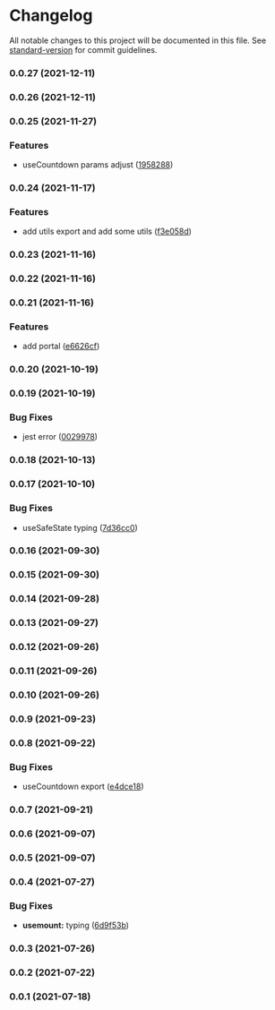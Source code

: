 # Changelog

All notable changes to this project will be documented in this file. See [standard-version](https://github.com/conventional-changelog/standard-version) for commit guidelines.

### 0.0.27 (2021-12-11)

### 0.0.26 (2021-12-11)

### 0.0.25 (2021-11-27)


### Features

* useCountdown params adjust ([1958288](https://github.com/planjs/react-utils/commit/19582889741068fe90914c5f4e4ef0afb3693743))

### 0.0.24 (2021-11-17)


### Features

* add utils export and add some utils ([f3e058d](https://github.com/planjs/react-utils/commit/f3e058d7cfd6fc3fa8d157e1f7765c91fd2d74b0))

### 0.0.23 (2021-11-16)

### 0.0.22 (2021-11-16)

### 0.0.21 (2021-11-16)


### Features

* add portal ([e6626cf](https://github.com/planjs/react-utils/commit/e6626cf78bfcf2e20ae759b4df606ece4d075f6b))

### 0.0.20 (2021-10-19)

### 0.0.19 (2021-10-19)


### Bug Fixes

* jest error ([0029978](https://github.com/planjs/react-utils/commit/002997827b5e9243103ee7a82b8329463401cb43))

### 0.0.18 (2021-10-13)

### 0.0.17 (2021-10-10)


### Bug Fixes

* useSafeState typing ([7d36cc0](https://github.com/planjs/react-utils/commit/7d36cc08b01604843d03ca4c3c313b7c043da64f))

### 0.0.16 (2021-09-30)

### 0.0.15 (2021-09-30)

### 0.0.14 (2021-09-28)

### 0.0.13 (2021-09-27)

### 0.0.12 (2021-09-26)

### 0.0.11 (2021-09-26)

### 0.0.10 (2021-09-26)

### 0.0.9 (2021-09-23)

### 0.0.8 (2021-09-22)


### Bug Fixes

* useCountdown export ([e4dce18](https://github.com/planjs/react-utils/commit/e4dce180f69694af583a328bc7194da51c4a49bf))

### 0.0.7 (2021-09-21)

### 0.0.6 (2021-09-07)

### 0.0.5 (2021-09-07)

### 0.0.4 (2021-07-27)


### Bug Fixes

* **usemount:** typing ([6d9f53b](https://github.com/planjs/react-utils/commit/6d9f53b9345078ff12e2c9d2f81ccfde4287860c))

### 0.0.3 (2021-07-26)

### 0.0.2 (2021-07-22)

### 0.0.1 (2021-07-18)
